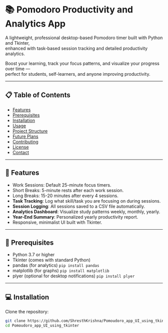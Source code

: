 # 📚 Pomodoro Productivity and Analytics App

A lightweight, professional desktop-based Pomodoro timer built with Python and Tkinter,  
enhanced with task-based session tracking and detailed productivity analytics.

Boost your learning, track your focus patterns, and visualize your progress over time —  
perfect for students, self-learners, and anyone improving productivity.

---

## 📋 Table of Contents
- [Features](#features)
- [Prerequisites](#prerequisites)
- [Installation](#installation)
- [Usage](#usage)
- [Project Structure](#project-structure)
- [Future Plans](#future-plans)
- [Contributing](#contributing)
- [License](#license)
- [Contact](#contact)

---

## 🚀 Features
- Work Sessions: Default 25-minute focus timers.
- Short Breaks: 5-minute rests after each work session.
- Long Breaks: 15-20 minutes after every 4 sessions.
- **Task Tracking**: Log what skill/task you are focusing on during sessions.
- **Session Logging**: All sessions saved to a CSV file automatically.
- **Analytics Dashboard**: Visualize study patterns weekly, monthly, yearly.
- **Year-End Summary**: Personalized yearly productivity report.
- Responsive, minimalist UI built with Tkinter.

---

## 🔧 Prerequisites
- Python 3.7 or higher
- Tkinter (comes with standard Python)
- pandas (for analytics) `pip install pandas`
- matplotlib (for graphs) `pip install matplotlib`
- plyer (optional for desktop notifications) `pip install plyer`

---

## 💻 Installation

Clone the repository:

```bash
git clone https://github.com/ShresthKrishna/Pomoudoro_app_UI_using_tkinter.git
cd Pomoudoro_app_UI_using_tkinter
   